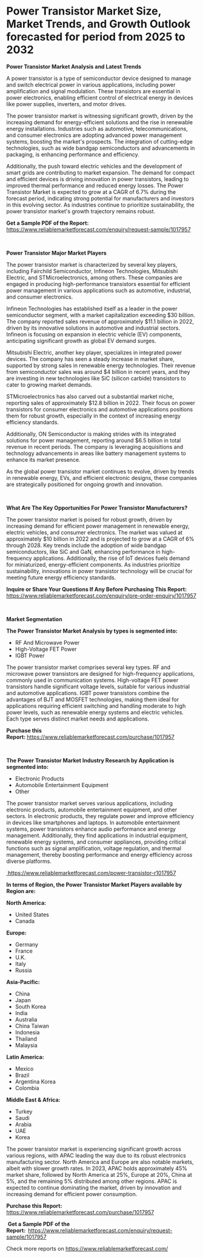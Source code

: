 <p><h1>Power Transistor Market Size, Market Trends, and Growth Outlook forecasted for period from 2025 to 2032</h1></p><p><strong>Power Transistor Market Analysis and Latest Trends</strong></p>
<p><p>A power transistor is a type of semiconductor device designed to manage and switch electrical power in various applications, including power amplification and signal modulation. These transistors are essential in power electronics, enabling efficient control of electrical energy in devices like power supplies, inverters, and motor drives.</p><p>The power transistor market is witnessing significant growth, driven by the increasing demand for energy-efficient solutions and the rise in renewable energy installations. Industries such as automotive, telecommunications, and consumer electronics are adopting advanced power management systems, boosting the market's prospects. The integration of cutting-edge technologies, such as wide bandgap semiconductors and advancements in packaging, is enhancing performance and efficiency.</p><p>Additionally, the push toward electric vehicles and the development of smart grids are contributing to market expansion. The demand for compact and efficient devices is driving innovation in power transistors, leading to improved thermal performance and reduced energy losses. The Power Transistor Market is expected to grow at a CAGR of 6.7% during the forecast period, indicating strong potential for manufacturers and investors in this evolving sector. As industries continue to prioritize sustainability, the power transistor market's growth trajectory remains robust.</p></p>
<p><strong>Get a Sample PDF of the Report:&nbsp;</strong> <a href="https://www.reliablemarketforecast.com/enquiry/request-sample/1017957?utm_campaign=2450&utm_medium=2&utm_source=Github&utm_content=ia&utm_term=06042025&utm_id=power-transistor">https://www.reliablemarketforecast.com/enquiry/request-sample/1017957</a></p>
<p>&nbsp;</p>
<p><strong>Power Transistor Major Market Players</strong></p>
<p><p>The power transistor market is characterized by several key players, including Fairchild Semiconductor, Infineon Technologies, Mitsubishi Electric, and STMicroelectronics, among others. These companies are engaged in producing high-performance transistors essential for efficient power management in various applications such as automotive, industrial, and consumer electronics.</p><p>Infineon Technologies has established itself as a leader in the power semiconductor segment, with a market capitalization exceeding $30 billion. The company reported sales revenue of approximately $11.1 billion in 2022, driven by its innovative solutions in automotive and industrial sectors. Infineon is focusing on expansion in electric vehicle (EV) components, anticipating significant growth as global EV demand surges.</p><p>Mitsubishi Electric, another key player, specializes in integrated power devices. The company has seen a steady increase in market share, supported by strong sales in renewable energy technologies. Their revenue from semiconductor sales was around $4 billion in recent years, and they are investing in new technologies like SiC (silicon carbide) transistors to cater to growing market demands.</p><p>STMicroelectronics has also carved out a substantial market niche, reporting sales of approximately $12.8 billion in 2022. Their focus on power transistors for consumer electronics and automotive applications positions them for robust growth, especially in the context of increasing energy efficiency standards.</p><p>Additionally, ON Semiconductor is making strides with its integrated solutions for power management, reporting around $6.5 billion in total revenue in recent periods. The company is leveraging acquisitions and technology advancements in areas like battery management systems to enhance its market presence.</p><p>As the global power transistor market continues to evolve, driven by trends in renewable energy, EVs, and efficient electronic designs, these companies are strategically positioned for ongoing growth and innovation.</p></p>
<p>&nbsp;</p>
<p><strong>What Are The Key Opportunities For Power Transistor Manufacturers?</strong></p>
<p><p>The power transistor market is poised for robust growth, driven by increasing demand for efficient power management in renewable energy, electric vehicles, and consumer electronics. The market was valued at approximately $10 billion in 2022 and is projected to grow at a CAGR of 6% through 2028. Key trends include the adoption of wide bandgap semiconductors, like SiC and GaN, enhancing performance in high-frequency applications. Additionally, the rise of IoT devices fuels demand for miniaturized, energy-efficient components. As industries prioritize sustainability, innovations in power transistor technology will be crucial for meeting future energy efficiency standards.</p></p>
<p><strong>Inquire or Share Your Questions If Any Before Purchasing This Report:</strong> <a href="https://www.reliablemarketforecast.com/enquiry/pre-order-enquiry/1017957?utm_campaign=2450&utm_medium=2&utm_source=Github&utm_content=ia&utm_term=06042025&utm_id=power-transistor">https://www.reliablemarketforecast.com/enquiry/pre-order-enquiry/1017957</a></p>
<p>&nbsp;</p>
<p><strong>Market Segmentation</strong></p>
<p><strong>The Power Transistor Market Analysis by types is segmented into:</strong></p>
<p><ul><li>RF And Microwave Power</li><li>High-Voltage FET Power</li><li>IGBT Power</li></ul></p>
<p><p>The power transistor market comprises several key types. RF and microwave power transistors are designed for high-frequency applications, commonly used in communication systems. High-voltage FET power transistors handle significant voltage levels, suitable for various industrial and automotive applications. IGBT power transistors combine the advantages of BJT and MOSFET technologies, making them ideal for applications requiring efficient switching and handling moderate to high power levels, such as renewable energy systems and electric vehicles. Each type serves distinct market needs and applications.</p></p>
<p><strong>Purchase this Report:&nbsp;</strong><a href="https://www.reliablemarketforecast.com/purchase/1017957?utm_campaign=2450&utm_medium=2&utm_source=Github&utm_content=ia&utm_term=06042025&utm_id=power-transistor">https://www.reliablemarketforecast.com/purchase/1017957</a></p>
<p>&nbsp;</p>
<p><strong>The Power Transistor Market Industry Research by Application is segmented into:</strong></p>
<p><ul><li>Electronic Products</li><li>Automobile Entertainment Equipment</li><li>Other</li></ul></p>
<p><p>The power transistor market serves various applications, including electronic products, automobile entertainment equipment, and other sectors. In electronic products, they regulate power and improve efficiency in devices like smartphones and laptops. In automobile entertainment systems, power transistors enhance audio performance and energy management. Additionally, they find applications in industrial equipment, renewable energy systems, and consumer appliances, providing critical functions such as signal amplification, voltage regulation, and thermal management, thereby boosting performance and energy efficiency across diverse platforms.</p></p>
<p><a href="https://www.reliablemarketforecast.com/power-transistor-r1017957?utm_campaign=2450&utm_medium=2&utm_source=Github&utm_content=ia&utm_term=06042025&utm_id=power-transistor">&nbsp;https://www.reliablemarketforecast.com/power-transistor-r1017957</a></p>
<p><strong>In terms of Region, the Power Transistor Market Players available by Region are:</strong></p>
<p>
    <p> <strong> North America: </strong>
        <ul>
            <li>United States</li>
            <li>Canada</li>
        </ul>
        </p> 
    <p> <strong> Europe: </strong>
        <ul>
            <li>Germany</li>
            <li>France</li>
            <li>U.K.</li>
            <li>Italy</li>
            <li>Russia</li>
        </ul>
        </p> 
    <p> <strong> Asia-Pacific: </strong>
        <ul>
            <li>China</li>
            <li>Japan</li>
            <li>South Korea</li>
            <li>India</li>
            <li>Australia</li>
            <li>China Taiwan</li>
            <li>Indonesia</li>
            <li>Thailand</li>
            <li>Malaysia</li>
        </ul>
        </p> 
    <p> <strong> Latin America: </strong>
        <ul>
            <li>Mexico</li>
            <li>Brazil</li>
            <li>Argentina Korea</li>
            <li>Colombia</li>
        </ul>
        </p> 
    <p> <strong> Middle East & Africa: </strong>
        <ul>
            <li>Turkey</li>
            <li>Saudi</li>
            <li>Arabia</li>
            <li>UAE</li>
            <li>Korea</li>
        </ul>
    </p>
    </p>
<p><p>The power transistor market is experiencing significant growth across various regions, with APAC leading the way due to its robust electronics manufacturing sector. North America and Europe are also notable markets, albeit with slower growth rates. In 2023, APAC holds approximately 45% market share, followed by North America at 25%, Europe at 20%, China at 5%, and the remaining 5% distributed among other regions. APAC is expected to continue dominating the market, driven by innovation and increasing demand for efficient power consumption.</p></p>
<p><strong>Purchase this Report: </strong><a href="https://www.reliablemarketforecast.com/purchase/1017957?utm_campaign=2450&utm_medium=2&utm_source=Github&utm_content=ia&utm_term=06042025&utm_id=power-transistor">https://www.reliablemarketforecast.com/purchase/1017957</a></p>
<p>&nbsp;<strong>Get a Sample PDF of the Report:&nbsp;&nbsp;</strong><a href="https://www.reliablemarketforecast.com/enquiry/request-sample/1017957?utm_campaign=2450&utm_medium=2&utm_source=Github&utm_content=ia&utm_term=06042025&utm_id=power-transistor">https://www.reliablemarketforecast.com/enquiry/request-sample/1017957</a></p>
<p><strong></strong></p>
<p>Check more reports on <a href="https://www.reliablemarketforecast.com/?utm_campaign=2450&utm_medium=2&utm_source=Github&utm_content=ia&utm_term=06042025&utm_id=power-transistor">https://www.reliablemarketforecast.com/</a></p>